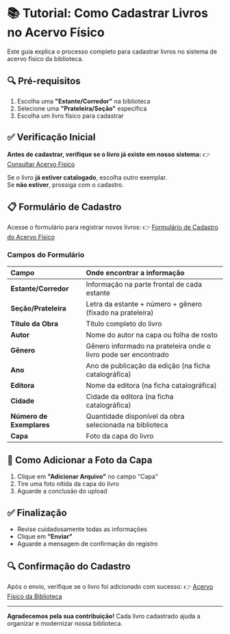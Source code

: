 # 📚 Tutorial: Como Cadastrar Livros no Acervo Físico

Este guia explica o processo completo para cadastrar livros no sistema de acervo físico da biblioteca.

## 🔍 Pré-requisitos

1. Escolha uma **"Estante/Corredor"** na biblioteca
2. Selecione uma **"Prateleira/Seção"** específica
3. Escolha um livro físico para cadastrar

## ✅ Verificação Inicial

**Antes de cadastrar, verifique se o livro já existe em nosso sistema:**
👉 [Consultar Acervo Físico](https://bibliotecacidrosado.github.io/acervofisico/)

Se o livro **já estiver catalogado**, escolha outro exemplar.  
Se **não estiver**, prossiga com o cadastro.

## 📋 Formulário de Cadastro

Acesse o formulário para registrar novos livros:
👉 [Formulário de Cadastro do Acervo Físico](https://forms.gle/iaXJba5uG2SCyfuU6)

### Campos do Formulário

| Campo | Onde encontrar a informação |
| :--- | :--- |
| **Estante/Corredor** | Informação na parte frontal de cada estante |
| **Seção/Prateleira** | Letra da estante + número + gênero (fixado na prateleira) |
| **Título da Obra** | Título completo do livro |
| **Autor** | Nome do autor na capa ou folha de rosto |
| **Gênero** | Gênero informado na prateleira onde o livro pode ser encontrado |
| **Ano** | Ano de publicação da edição (na ficha catalográfica) |
| **Editora** | Nome da editora (na ficha catalográfica) |
| **Cidade** | Cidade da editora (na ficha catalográfica) |
| **Número de Exemplares** | Quantidade disponível da obra selecionada na biblioteca |
| **Capa** | Foto da capa do livro |

## 📸 Como Adicionar a Foto da Capa

1. Clique em **"Adicionar Arquivo"** no campo "Capa"
2. Tire uma foto nítida da capa do livro
3. Aguarde a conclusão do upload

## ✅ Finalização

- Revise cuidadosamente todas as informações
- Clique em **"Enviar"**
- Aguarde a mensagem de confirmação do registro

## 🔍 Confirmação do Cadastro

Após o envio, verifique se o livro foi adicionado com sucesso:
👉 [Acervo Físico da Biblioteca](https://bibliotecacidrosado.github.io/acervofisico/)

---

**Agradecemos pela sua contribuição!** Cada livro cadastrado ajuda a organizar e modernizar nossa biblioteca.
